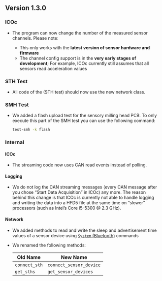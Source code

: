 ## Version 1.3.0

### ICOc

- The program can now change the number of the measured sensor channels. Please note:

  - This only works with the **latest version of sensor hardware and firmware**
  - The channel config support is in the **very early stages of development**; For example, ICOc currently still assumes that all sensors read acceleration values

### STH Test

- All code of the (STH test) should now use the new network class.

### SMH Test

- We added a flash upload test for the sensory milling head PCB. To only execute this part of the SMH test you can use the following command:

  ```sh
  test-smh -k flash
  ```

### Internal

#### ICOc

- The streaming code now uses CAN read events instead of polling.

#### Logging

- We do not log the CAN streaming messages (every CAN message after you chose “Start Data Acquisition” in ICOc) any more. The reason behind this change is that ICOc is currently not able to handle logging and writing the data into a HFD5 file at the same time on “slower” processors (such as Intel’s Core i5-5300 @ 2.3 GHz).

#### Network

- We added methods to read and write the sleep and advertisement time values of a sensor device using [`System` (Bluetooth)](https://mytoolit.github.io/Documentation/#command:bluetooth) commands

- We renamed the following methods:

  | Old Name      | New Name                |
  | ------------- | ----------------------- |
  | `connect_sth` | `connect_sensor_device` |
  | `get_sths`    | `get_sensor_devices`    |
